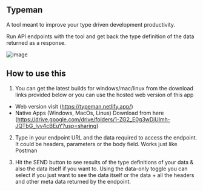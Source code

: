 ## Typeman

A tool meant to improve your type driven development productivity.

Run API endpoints with the tool and get back the type definition of the data returned as a response.


![image](https://user-images.githubusercontent.com/12128153/93016698-d5104180-f5cb-11ea-884b-0ea53f0ed449.png)


## How to use this

1. You can get the latest builds for windows/mac/linux from the download links provided below or you can use the hosted web version of this app

- Web version visit (https://typeman.netlify.app/)
- Native Apps (Windows, MacOs, Linus) Download from here (https://drive.google.com/drive/folders/1-ZG2_E0g3wDjUlmh-JQTbG_lvv4cBEuY?usp=sharing)

2. Type in your endpoint URL and the data required to access the endpoint. It could be headers, parameters or the body field. Works just like Postman

3. Hit the SEND button to see results of the type definitions of your data & also the data itself if you want to. Using the data-only toggle you can select if you just want to see the data itself or the data + all the headers and other meta data returned by the endpoint.
